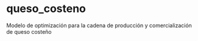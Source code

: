 # queso_costeno
Modelo de optimización para la cadena de producción y comercialización de queso costeño
